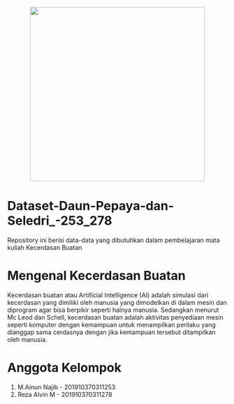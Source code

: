 <p align="center"><img src="https://www.umm.ac.id/files/image/Logo%20UMM%20Merah.png" width="400"></a></p>

# Dataset-Daun-Pepaya-dan-Seledri_-253_278
Repository ini berisi data-data yang dibutuhkan dalam pembelajaran mata kuliah Kecerdasan Buatan

# Mengenal Kecerdasan Buatan
Kecerdasan buatan atau Artificial Intelligence (AI) adalah simulasi dari kecerdasan yang dimiliki oleh manusia yang dimodelkan di dalam mesin dan diprogram agar bisa berpikir seperti halnya manusia. Sedangkan menurut Mc Leod dan Schell,  kecerdasan buatan adalah aktivitas penyediaan mesin seperti komputer dengan kemampuan untuk menampilkan perilaku yang dianggap sama cerdasnya dengan jika kemampuan tersebut ditampilkan oleh manusia.

# Anggota Kelompok
1. M.Ainun Najib - 201910370311253
2. Reza Alvin M - 201910370311278
